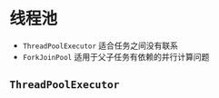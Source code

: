 # 线程池

* `ThreadPoolExecutor` 适合任务之间没有联系
* `ForkJoinPool` 适用于父子任务有依赖的并行计算问题

## `ThreadPoolExecutor`